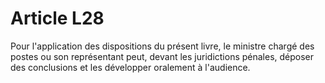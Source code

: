 # Article L28

Pour l'application des dispositions du présent livre, le ministre chargé des postes ou son représentant peut, devant les juridictions pénales, déposer des conclusions et les développer oralement à l'audience.